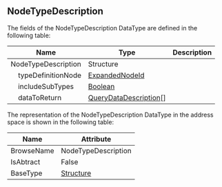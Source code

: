 <!-- datatype -->
## NodeTypeDescription
<!-- end of description -->
The fields of the NodeTypeDescription DataType are defined in the following table:  

|Name|Type|Description|
|---|---|---|
|NodeTypeDescription|Structure||
|&nbsp;&nbsp;&nbsp;&nbsp;typeDefinitionNode|[ExpandedNodeId](../../../Part4/DataTypes/ExpandedNodeId/readme.md)||
|&nbsp;&nbsp;&nbsp;&nbsp;includeSubTypes|[Boolean](../../../Part3/DataTypes/Boolean/readme.md)||
|&nbsp;&nbsp;&nbsp;&nbsp;dataToReturn|[QueryDataDescription](../../../Part4/Services/QueryDataDescription/readme.md)[]||

The representation of the NodeTypeDescription DataType in the address space is shown in the following table:  

|Name|Attribute|
|---|---|
|BrowseName|NodeTypeDescription|
|IsAbtract|False|
|BaseType|[Structure](../../../Part3/DataTypes/Structure/readme.md)|

